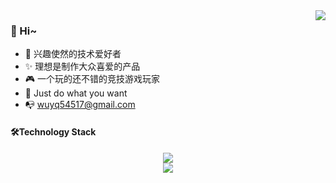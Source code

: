 
<div align="center">
    <img align="right" src="https://bad-apple-github-readme.vercel.app/api?show_bg=1&username=wuyq54517&theme=vue" />
</div>

### 🤗 Hi~
- 🎈 兴趣使然的技术爱好者
- ✨ 理想是制作大众喜爱的产品
- 🎮 一个玩的还不错的竞技游戏玩家
- 🤔 Just do what you want
- 📭 wuyq54517@gmail.com



#### 🛠️Technology Stack
  
<div align="center">
    <img  src="https://github-readme-streak-stats.herokuapp.com/?user=wuyq54517" />
</div>

<div align="center">
    <img src="https://activity-graph.herokuapp.com/graph?username=wuyq54517&theme=minimal" />
</div>

 
